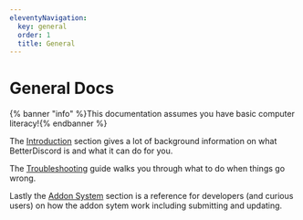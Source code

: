 ```yaml
---
eleventyNavigation:
  key: general
  order: 1
  title: General
---
```


# General Docs
{% banner "info" %}This documentation assumes you have basic computer literacy!{% endbanner %}

The [Introduction](./introduction) section gives a lot of background information on what BetterDiscord is and what it can do for you.

The [Troubleshooting](./troubleshooting) guide walks you through what to do when things go wrong.

Lastly the [Addon System](./addons) section is a reference for developers (and curious users) on how the addon sytem work including submitting and updating.